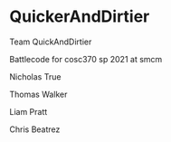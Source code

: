 # QuickerAndDirtier
Team QuickAndDirtier

Battlecode for cosc370 sp 2021 at smcm

Nicholas True

Thomas Walker

Liam Pratt

Chris Beatrez
